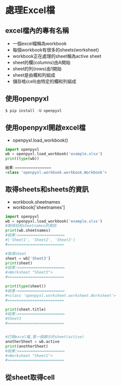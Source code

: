 # 處理Excel檔

## excel檔內的專有名稱
- 一個excel檔稱為workbook
- 每個workbook有很多的sheets(worksheet)
- workbook正在處理的sheet稱為active sheet
- sheet的欄(columns)由A開始
- sheet的列(rows)由1開始
- sheet是由欄和列組成
- 儲存格(cell)由特定的欄和列組成

## 使用openpyxl

```python
$ pip install -U openpyxl
```

## 使用openpyxl開啟excel檔

- openpyxl.load_workbook()

```python
import openpyxl
wb = openpyxl.load_workbook('example.xlsx')
print(type(wb))

結果:================
<class 'openpyxl.workbook.workbook.Workbook'>
```

## 取得sheets和sheets的資訊

- workbook.sheetnames
- workbook['sheetnames']

```python
import openpyxl
wb = openpyxl.load_workbook('example.xlsx')
#取得目前sheetnames的資訊
print(wb.sheetnames)
#結果:=====================
#['Sheet1', 'Sheet2', 'Sheet3']
#=========================

#取得sheet
sheet = wb['Sheet3']
print(sheet)
#結果:=====================
#<Worksheet "Sheet3">
#=========================

print(type(sheet))
#結果:=====================
#<class 'openpyxl.worksheet.worksheet.Worksheet'>
#=========================

print(sheet.title)
#結果:=====================
#Sheet3
#=========================


#打開excel檔,第一個顯示的sheet(active)
anotherSheet = wb.active
print(anotherSheet)
#結果:=====================
#<Worksheet "Sheet1">
#=========================
```

##  從sheet取得cell

```python

```

